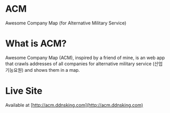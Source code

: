 # ACM
Awesome Company Map (for Alternative Military Service) 

# What is ACM?
Awesome Company Map (ACM), inspired by a friend of mine, is an web app that crawls addresses of all companies for alternative military service (산업기능요원) and shows them in a map.

# Live Site
Available at [http://acm.ddnsking.com](http://acm.ddnsking.com)
